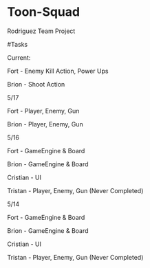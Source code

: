 # Toon-Squad
Rodriguez Team Project

#Tasks

Current:

Fort - Enemy Kill Action, Power Ups

Brion - Shoot Action

5/17

Fort - Player, Enemy, Gun

Brion - Player, Enemy, Gun

5/16

Fort - GameEngine & Board

Brion - GameEngine & Board

Cristian - UI

Tristan - Player, Enemy, Gun (Never Completed)

5/14

Fort - GameEngine & Board

Brion - GameEngine & Board

Cristian - UI

Tristan - Player, Enemy, Gun (Never Completed)

